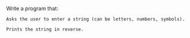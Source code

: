 Write a program that:

    Asks the user to enter a string (can be letters, numbers, symbols).

    Prints the string in reverse.
